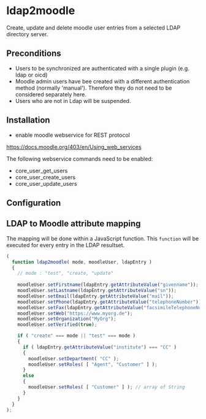 # ldap2moodle

Create, update and delete moodle user entries from a selected LDAP directory server.

## Preconditions

* Users to be synchronized are authenticated with a single plugin (e.g. ldap or oicd)
* Moodle admin users have bee created with a different authentication method (normally 'manual').
  Therefore they do not need to be considered separately here.
* Users who are not in Ldap will be suspended.

## Installation

* enable moodle webservice for REST protocol

https://docs.moodle.org/403/en/Using_web_services

The following webservice commands need to be enabled: 

* core_user_get_users
* core_user_create_users
* core_user_update_users

## Configuration



## LDAP to Moodle attribute mapping

The mapping will be done within a JavaScript function.
This `function` will be executed for every entry in the LDAP resultset.
 
```javascript
(
  function ldap2moodle( mode, moodleUser, ldapEntry )
  {
    // mode : "test", "create, "update"
    
    moodleUser.setFirstname(ldapEntry.getAttributeValue("givenname"));
    moodleUser.setLastname(ldapEntry.getAttributeValue("sn"));
    moodleUser.setEmail(ldapEntry.getAttributeValue("mail"));
    moodleUser.setPhone(ldapEntry.getAttributeValue("telephoneNumber"));
    moodleUser.setFax(ldapEntry.getAttributeValue("facsimileTelephoneNumber"));
    moodleUser.setWeb("https://www.myorg.de");
    moodleUser.setOrganization("MyOrg");
    moodleUser.setVerified(true);

    if ( "create" === mode || "test" === mode )
    {
      if ( ldapEntry.getAttributeValue("institute") === "CC" )
      {
        moodleUser.setDepartment( "CC" );
        moodleUser.setRoles( [ "Agent", "Customer" ] );
      }
      else
      {
        moodleUser.setRoles( [ "Customer" ] ); // array of String
      }
    }
  }
);
```

